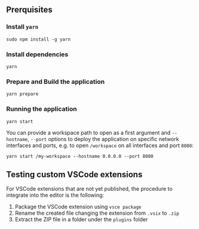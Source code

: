 ## Prerquisites

### Install `yarn`

```shell
sudo npm install -g yarn
```

### Install dependencies
```shell
yarn
```

### Prepare and Build the application
```shell
yarn prepare
```

### Running the application
```shell
yarn start
```

You can provide a workspace path to open as a first argument and `--hostname`, `--port` options to deploy the application on specific network interfaces and ports, e.g. to open `/workspace` on all interfaces and port `8080`:

```shell
yarn start /my-workspace --hostname 0.0.0.0 --port 8080
```


## Testing custom VSCode extensions

For VSCode extensions that are not yet published, the procedure to integrate into 
the editor is the following:

1. Package the VSCode extension using `vsce package`
2. Rename the created file changing the extension from `.vsix` to `.zip`
3. Extract the ZIP file in a folder under the `plugins` folder 
